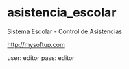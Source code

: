 # asistencia_escolar
Sistema Escolar - Control de Asistencias

http://mysoftup.com

user: editor
pass: editor
